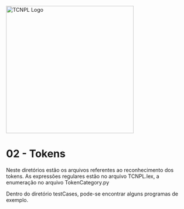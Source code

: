 <p>
  <a href="https://this-loli-have-a.pretty-pant.su/mkggDgyoOk.PNG" target="_blank"><img src="https://this-loli-have-a.pretty-pant.su/mkggDgyoOk.PNG" width="348" title="TCNPL Logo"></a>
</p>

# 02 - Tokens

Neste diretórios estão os arquivos referentes ao reconhecimento dos tokens. As expressões regulares estão no arquivo TCNPL.lex, a enumeração no arquivo TokenCategory.py

Dentro do diretório testCases, pode-se encontrar alguns programas de exemplo.
